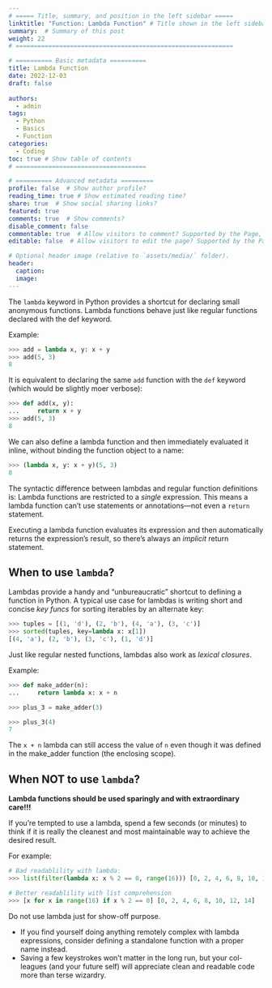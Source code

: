 ```yaml
---
# ===== Title, summary, and position in the left sidebar =====
linktitle: "Function: Lambda Function" # Title shown in the left sidebar menu
summary:  # Summary of this post
weight: 22
# ============================================================

# ========== Basic metadata ==========
title: Lambda Function
date: 2022-12-03
draft: false
 
authors:
  - admin
tags:
  - Python
  - Basics
  - Function
categories:
  - Coding
toc: true # Show table of contents
# ====================================

# ========== Advanced metadata =========
profile: false  # Show author profile?
reading_time: true # Show estimated reading time?
share: true  # Show social sharing links?
featured: true
comments: true  # Show comments?
disable_comment: false
commentable: true  # Allow visitors to comment? Supported by the Page, Post, and Book content types.
editable: false  # Allow visitors to edit the page? Supported by the Page, Post, and Book content types.

# Optional header image (relative to `assets/media/` folder).
header:
  caption: 
  image:  
---
```




The `lambda` keyword in Python provides a shortcut for declaring small anonymous functions. Lambda functions behave just like regular functions declared with the def keyword.

Example:

```python
>>> add = lambda x, y: x + y 
>>> add(5, 3)
8
```

It is equivalent to declaring the same `add` function with the `def` keyword (which would be slightly moer verbose):

```python
>>> def add(x, y): 
... 	return x + y 
>>> add(5, 3)
8
```

We can also define a lambda function and then immediately evaluated it inline, without binding the function object to a name:

```python
>>> (lambda x, y: x + y)(5, 3) 
8
```

The syntactic difference between lambdas and regular function definitions is: Lambda functions are restricted to a *single* expression. This means a lambda function can’t use statements or annotations—not even a `return` statement.

Executing a lambda function evaluates its expression and then automatically returns the expression’s result, so there’s always an *implicit* return statement.

## When to use `lambda`?

Lambdas provide a handy and “unbureaucratic” shortcut to defining a function in Python. A typical use case for lambdas is writing short and concise *key funcs* for sorting iterables by an alternate key:

```python
>>> tuples = [(1, 'd'), (2, 'b'), (4, 'a'), (3, 'c')] 
>>> sorted(tuples, key=lambda x: x[1])
[(4, 'a'), (2, 'b'), (3, 'c'), (1, 'd')]
```

Just like regular nested functions, lambdas also work as *lexical closures*. 

Example:

```python
>>> def make_adder(n):
... 	return lambda x: x + n

>>> plus_3 = make_adder(3)

>>> plus_3(4) 
7
```

The `x + n` lambda can still access the value of `n` even though it was defined in the make_adder function (the enclosing scope).

## When NOT to use `lambda`?

**Lambda functions should be used sparingly and with extraordinary care!!!**

If you’re tempted to use a lambda, spend a few seconds (or minutes) to think if it is really the cleanest and most maintainable way to achieve the desired result.

For example:

```python
# Bad readablility with lambda:
>>> list(filter(lambda x: x % 2 == 0, range(16))) [0, 2, 4, 6, 8, 10, 12, 14]

# Better readablility with list comprehension
>>> [x for x in range(16) if x % 2 == 0] [0, 2, 4, 6, 8, 10, 12, 14]
```

Do not use lambda just for show-off purpose. 

- If you find yourself doing anything remotely complex with lambda expressions, consider defining a standalone function with a proper name instead.
- Saving a few keystrokes won’t matter in the long run, but your col- leagues (and your future self) will appreciate clean and readable code more than terse wizardry.